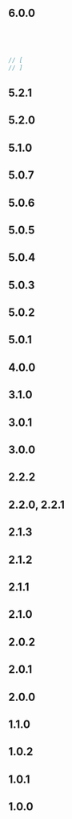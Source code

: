 
## 6.0.0


  ```js




  ```

  ```js

  // [
  // ]
  ```

## 5.2.1


## 5.2.0


## 5.1.0


## 5.0.7


## 5.0.6


## 5.0.5


## 5.0.4


## 5.0.3


## 5.0.2


## 5.0.1









## 4.0.0


## 3.1.0


## 3.0.1


## 3.0.0


## 2.2.2


## 2.2.0, 2.2.1


## 2.1.3


## 2.1.2


## 2.1.1


## 2.1.0


## 2.0.2


## 2.0.1


## 2.0.0


## 1.1.0


## 1.0.2


## 1.0.1


## 1.0.0



